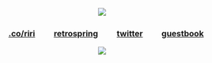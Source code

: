 

</p> 
<p align="center">

</p> 
<p align="center">
<img src=https://i.pinimg.com/564x/7c/06/e9/7c06e9b9eb71af9b461a3ffd5b221555.jpg>


</p> 
<p align="center">

<div align="center">

  
###  [.co/riri](https://rentry.co/riri)  ㅤ ㅤ[retrospring](https://retrospring.net/@cheriecrush)  ㅤ ㅤ[twitter](https://twitter.com/kaoworo)  ㅤ ㅤ[guestbook](https://cheriecrush.123guestbook.com)<p/>

</p> 
<p align="center">

![](https://komarev.com/ghpvc/?username=cheriecrush&color=dc143c)
